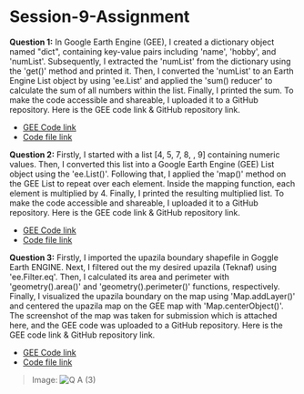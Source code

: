 # Session-9-Assignment
**Question 1:** In Google Earth Engine (GEE), I created a dictionary object named "dict", containing key-value pairs including 'name', 'hobby', and 'numList'. Subsequently, I extracted the 'numList' from the dictionary using the 'get()' method and printed it. Then, I converted the 'numList' to an Earth Engine List object by using 'ee.List' and applied the 'sum() reducer' to calculate the sum of all numbers within the list. Finally, I printed the sum. To make the code accessible and shareable, I uploaded it to a GitHub repository. Here is the GEE code link & GitHub repository link.

* [GEE Code link](https://code.earthengine.google.com/87be304e6deb05380ced92dfd0e0be26)
* [Code file link](https://github.com/t-anikaa/Session-9-Assignment/blob/main/Q%20%26%20A%20(1).js)  

**Question 2:** Firstly, I started with a list [4, 5, 7, 8, , 9] containing numeric values. Then, I converted this list into a Google Earth Engine (GEE) List object using the 'ee.List()'. Following that, I applied the 'map()' method on the GEE List to repeat over each element. Inside the mapping function, each element is multiplied by 4. Finally, I printed the resulting multiplied list. To make the code accessible and shareable, I uploaded it to a GitHub repository. Here is the GEE code link & GitHub repository link.

*   [GEE Code link](https://code.earthengine.google.com/f0030ea6ebd4ccca0484c16f32b834ef)
*   [Code file link](https://github.com/t-anikaa/Session-9-Assignment/blob/main/Q%20%26%20A%20(2).js)

**Question 3:** Firstly, I imported the upazila boundary shapefile in Goggle Earth ENGINE. Next, I filtered out the my desired upazila (Teknaf) using 'ee.Filter.eq'. Then, I calculated its area and perimeter with 'geometry().area()' and 'geometry().perimeter()' functions, respectively. Finally, I visualized the upazila boundary on the map using 'Map.addLayer()' and centered the upazila map on the GEE map with 'Map.centerObject()'. The screenshot of the map was taken for submission which is attached here, and the GEE code was uploaded to a GitHub repository. Here is the GEE code link & GitHub repository link.


*   [GEE Code link](https://code.earthengine.google.com/faea8e19d09aef13896f55c861930321)
*   [Code file link](https://github.com/t-anikaa/Session-9-Assignment/tree/main/Q%20%26%20A%20(3))

>Image: 
![Q   A (3)](https://github.com/t-anikaa/Session-9-Assignment/assets/161161157/4d0570f6-4336-4bf7-9fd7-38641653114e)
